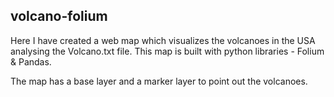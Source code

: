 ## volcano-folium

Here I have created a web map which visualizes the volcanoes in the USA analysing the Volcano.txt file. This map is built with python libraries - Folium & Pandas. 

The map has a base layer and a marker layer to point out the volcanoes. 
